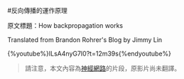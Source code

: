 #反向傳播的運作原理

原文標題：How backpropagation works

Translated from Brandon Rohrer's Blog by Jimmy Lin

{%youtube%}ILsA4nyG7I0?t=12m39s{%endyoutube%}

> 請注意，本文內容為[神經網路](../how_machine_learning_works/how_neural_networks_work.md)的片段，原影片尚未翻譯。